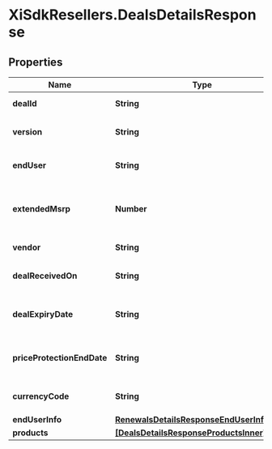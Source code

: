 # XiSdkResellers.DealsDetailsResponse

## Properties

Name | Type | Description | Notes
------------ | ------------- | ------------- | -------------
**dealId** | **String** | Deal/Special bid number. | [optional] 
**version** | **String** | Most recent version number of the deal. | [optional] 
**endUser** | **String** | The end user/customer&#39;s name. | [optional] 
**extendedMsrp** | **Number** | Extended MSRP - Manufacturer Suggested Retail Price X Quantity. | [optional] 
**vendor** | **String** | The vendor&#39;s name. | [optional] 
**dealReceivedOn** | **String** | The date on which the deal starts. | [optional] 
**dealExpiryDate** | **String** | Expiration date of the deal/Special bid. | [optional] 
**priceProtectionEndDate** | **String** | The date on which the price protection will end. | [optional] 
**currencyCode** | **String** | Country specific currency code. | [optional] 
**endUserInfo** | [**RenewalsDetailsResponseEndUserInfoInner**](RenewalsDetailsResponseEndUserInfoInner.md) |  | [optional] 
**products** | [**[DealsDetailsResponseProductsInner]**](DealsDetailsResponseProductsInner.md) |  | [optional] 


